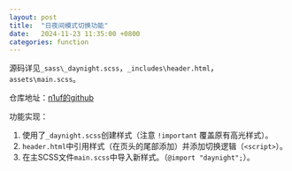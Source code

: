 ```yaml
---
layout: post
title:  "日夜间模式切换功能"
date:   2024-11-23 11:35:00 +0800
categories: function
---
```


源码详见`_sass\_daynight.scss`，`_includes\header.html`，`assets\main.scss`。

仓库地址：[n1uf的github](https://github.com/n1uf/n1uf.github.io)

功能实现：

1. 使用了`_daynight.scss`创建样式（注意 `!important` 覆盖原有高光样式）。
2. `header.html`中引用样式（在页头的尾部添加）并添加切换逻辑（`<script>`）。
3. 在主SCSS文件`main.scss`中导入新样式。（`@import "daynight";`）。

